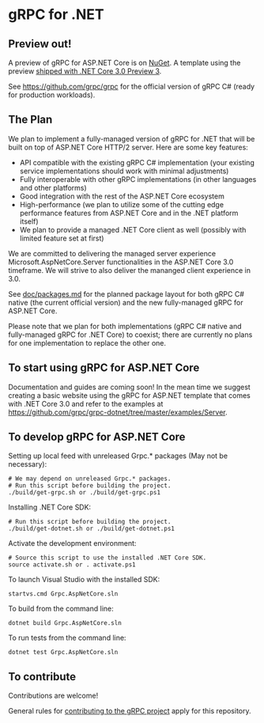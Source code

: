 # gRPC for .NET

## Preview out!

A preview of gRPC for ASP.NET Core is on [NuGet](https://www.nuget.org/packages/Grpc.AspNetCore.Server). A template using the preview [shipped with .NET Core 3.0 Preview 3](https://devblogs.microsoft.com/aspnet/asp-net-core-updates-in-net-core-3-0-preview-3/).

See https://github.com/grpc/grpc for the official version of gRPC C# (ready for production workloads).

## The Plan

We plan to implement a fully-managed version of gRPC for .NET that will be built on top of ASP.NET Core HTTP/2 server.
Here are some key features:
- API compatible with the existing gRPC C# implementation (your existing service implementations should work with minimal adjustments)
- Fully interoperable with other gRPC implementations (in other languages and other platforms)
- Good integration with the rest of the ASP.NET Core ecosystem
- High-performance (we plan to utilize some of the cutting edge performance features from ASP.NET Core and in the .NET platform itself)
- We plan to provide a managed .NET Core client as well (possibly with limited feature set at first)

We are committed to delivering the managed server experience Microsoft.AspNetCore.Server functionalities in the ASP.NET Core 3.0 timeframe. We will strive to also deliver the mananged client experience in 3.0.

See [doc/packages.md](doc/packages.md) for the planned package layout for both gRPC C# native (the current official version) and the new fully-managed gRPC for ASP.NET Core.

Please note that we plan for both implementations (gRPC C# native and fully-managed gRPC for .NET Core) to coexist; there are currently no plans for one implementation to replace the other one.

## To start using gRPC for ASP.NET Core

Documentation and guides are coming soon! In the mean time we suggest creating a basic website using the gRPC for ASP.NET template that comes with .NET Core 3.0 and refer to the examples at https://github.com/grpc/grpc-dotnet/tree/master/examples/Server.

## To develop gRPC for ASP.NET Core

Setting up local feed with unreleased Grpc.* packages (May not be necessary):
```
# We may depend on unreleased Grpc.* packages.
# Run this script before building the project.
./build/get-grpc.sh or ./build/get-grpc.ps1
```

Installing .NET Core SDK:
```
# Run this script before building the project.
./build/get-dotnet.sh or ./build/get-dotnet.ps1
```

Activate the development environment:
```
# Source this script to use the installed .NET Core SDK.
source activate.sh or . activate.ps1
```
To launch Visual Studio with the installed SDK:
```
startvs.cmd Grpc.AspNetCore.sln
```

To build from the command line:
```
dotnet build Grpc.AspNetCore.sln
```

To run tests from the command line:
```
dotnet test Grpc.AspNetCore.sln
```

## To contribute

Contributions are welcome!

General rules for [contributing to the gRPC project](https://github.com/grpc/grpc/blob/master/CONTRIBUTING.md) apply for this repository.
